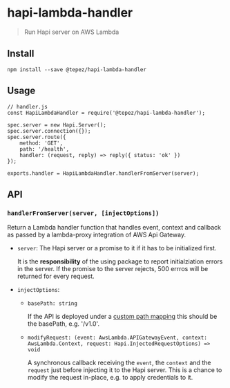 # hapi-lambda-handler
> Run Hapi server on AWS Lambda

## Install

```
npm install --save @tepez/hapi-lambda-handler
```

## Usage

```
// handler.js
const HapiLambdaHandler = require('@tepez/hapi-lambda-handler');

spec.server = new Hapi.Server();
spec.server.connection({});
spec.server.route({
    method: 'GET',
    path: '/health',
    handler: (request, reply) => reply({ status: 'ok' })
});

exports.handler = HapiLambdaHandler.handlerFromServer(server);
```

## API

### `handlerFromServer(server, [injectOptions])`
Return a Lambda handler function that handles event, context and callback as passed by a lambda-proxy integration of AWS Api Gateway.

- `server`:
  The Hapi server or a promise to it if it has to be initialized first.

  It is the **responsibility** of the using package to report initialziation errors in the server.
  If the promise to the server rejects, 500 errros will be returned for every request.

- `injectOptions`:
    - `basePath: string`

      If the API is deployed under a [custom path mapping](http://docs.aws.amazon.com/AWSCloudFormation/latest/UserGuide/aws-resource-apigateway-basepathmapping.html)
      this should be the basePath, e.g. '/v1.0'.

    - `modifyRequest: (event: AwsLambda.APIGatewayEvent, context: AwsLambda.Context, request: Hapi.InjectedRequestOptions) => void`

      A synchronous callback receiving the `event`, the `context` and the `request` just before injecting it to the Hapi server.
      This is a chance to modify the request in-place, e.g. to apply credentials to it.
